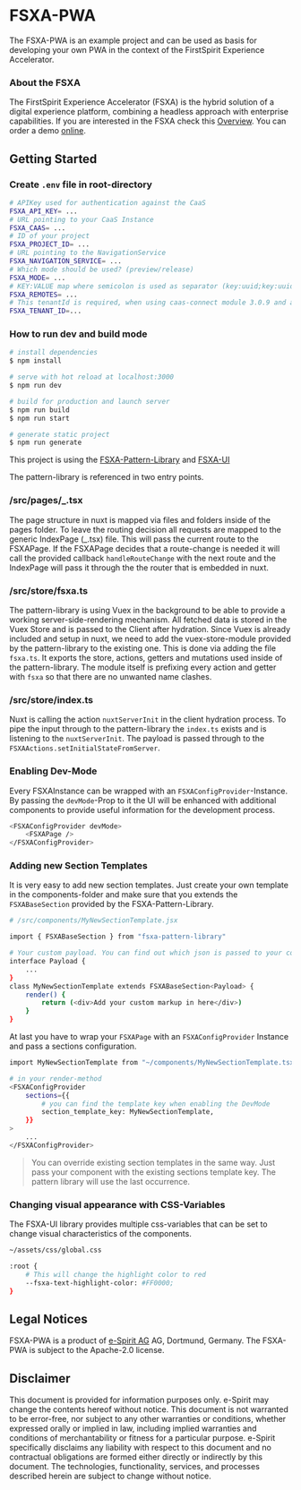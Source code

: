 # FSXA-PWA

The FSXA-PWA is an example project and can be used as basis for developing your own PWA
in the context of the FirstSpirit Experience Accelerator.

### About the FSXA

The FirstSpirit Experience Accelerator (FSXA) is the hybrid solution of a digital
experience platform, combining a headless approach with enterprise capabilities.
If you are interested in the FSXA check this
[Overview](https://docs.e-spirit.com/module/fsxa/overview/benefits-hybrid/index.html). You can order
a demo [online](https://www.e-spirit.com/us/specialpages/forms/on-demand-demo/).

## Getting Started

### Create `.env` file in root-directory

```bash
# APIKey used for authentication against the CaaS
FSXA_API_KEY= ...
# URL pointing to your CaaS Instance
FSXA_CAAS= ...
# ID of your project
FSXA_PROJECT_ID= ...
# URL pointing to the NavigationService
FSXA_NAVIGATION_SERVICE= ...
# Which mode should be used? (preview/release)
FSXA_MODE= ...
# KEY:VALUE map where semicolon is used as separator (key:uuid;key:uuid)
FSXA_REMOTES= ...
# This tenantId is required, when using caas-connect module 3.0.9 and above
FSXA_TENANT_ID=...
```

### How to run dev and build mode

```bash
# install dependencies
$ npm install

# serve with hot reload at localhost:3000
$ npm run dev

# build for production and launch server
$ npm run build
$ npm run start

# generate static project
$ npm run generate
```

This project is using the [FSXA-Pattern-Library](https://www.npmjs.com/package/fsxa-pattern-library) and [FSXA-UI](https://www.npmjs.com/package/fsxa-ui)

The pattern-library is referenced in two entry points.

### /src/pages/\_.tsx

The page structure in nuxt is mapped via files and folders inside of the pages folder. To leave the routing decision all requests are mapped to the generic IndexPage (\_.tsx) file. This will pass the current route to the FSXAPage. If the FSXAPage decides that a route-change is needed it will call the provided callback `handleRouteChange` with the next route and the IndexPage will pass it through the the router that is embedded in nuxt.

### /src/store/fsxa.ts

The pattern-library is using Vuex in the background to be able to provide a working server-side-rendering mechanism. All fetched data is stored in the Vuex Store and is passed to the Client after hydration. Since Vuex is already included and setup in nuxt, we need to add the vuex-store-module provided by the pattern-library to the existing one. This is done via adding the file `fsxa.ts`. It exports the store, actions, getters and mutations used inside of the pattern-library. The module itself is prefixing every action and getter with `fsxa` so that there are no unwanted name clashes.

### /src/store/index.ts

Nuxt is calling the action `nuxtServerInit` in the client hydration process. To pipe the input through to the pattern-library the `index.ts` exists and is listening to the `nuxtServerInit`. The payload is passed through to the `FSXAActions.setInitialStateFromServer`.

### Enabling Dev-Mode

Every FSXAInstance can be wrapped with an `FSXAConfigProvider`-Instance. By passing the `devMode`-Prop to it the UI will be enhanced with additional components to provide useful information for the development process.

```bash
<FSXAConfigProvider devMode>
    <FSXAPage />
</FSXAConfigProvider>
```

### Adding new Section Templates

It is very easy to add new section templates. Just create your own template in the components-folder and make sure that you extends the `FSXABaseSection` provided by the FSXA-Pattern-Library.

```bash
# /src/components/MyNewSectionTemplate.jsx

import { FSXABaseSection } from "fsxa-pattern-library"

# Your custom payload. You can find out which json is passed to your component when you enable the devMode
interface Payload {
    ...
}
class MyNewSectionTemplate extends FSXABaseSection<Payload> {
    render() {
        return (<div>Add your custom markup in here</div>)
    }
}
```

At last you have to wrap your `FSXAPage` with an `FSXAConfigProvider` Instance and pass a sections configuration.

```bash
import MyNewSectionTemplate from "~/components/MyNewSectionTemplate.tsx"

# in your render-method
<FSXAConfigProvider
    sections={{
        # you can find the template key when enabling the DevMode
        section_template_key: MyNewSectionTemplate,
    }}
>
    ...
</FSXAConfigProvider>
```

> You can override existing section templates in the same way. Just pass your component with the existing sections template key. The pattern library will use the last occurrence.

### Changing visual appearance with CSS-Variables

The FSXA-UI library provides multiple css-variables that can be set to change visual characteristics of the components.

```bash
~/assets/css/global.css

:root {
    # This will change the highlight color to red
    --fsxa-text-highlight-color: #FF0000;
}
```

## Legal Notices

FSXA-PWA is a product of [e-Spirit AG](http://www.e-spirit.com) AG, Dortmund, Germany.
The FSXA-PWA is subject to the Apache-2.0 license.

## Disclaimer

This document is provided for information purposes only.
e-Spirit may change the contents hereof without notice.
This document is not warranted to be error-free, nor subject to any
other warranties or conditions, whether expressed orally or
implied in law, including implied warranties and conditions of
merchantability or fitness for a particular purpose. e-Spirit
specifically disclaims any liability with respect to this document
and no contractual obligations are formed either directly or
indirectly by this document. The technologies, functionality, services,
and processes described herein are subject to change without notice.
